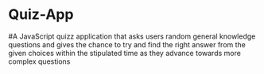 # Quiz-App
#A JavaScript quizz application that asks users  random general knowledge   questions and gives  the  chance to try and find the right answer from the given choices within the stipulated time as they advance towards more complex questions
